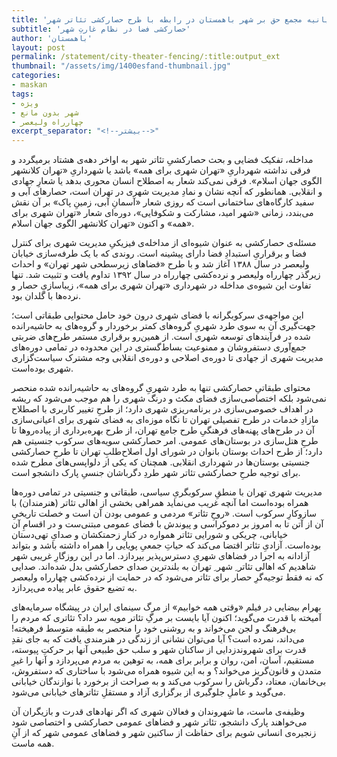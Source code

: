 ```yaml
---
title: 'بیانیه مجمع حق بر شهر باهمستان در رابطه با طرح حصارکشی تئاتر شهر'
subtitle: 'حصارکشی فضا در نظام غارتِ شهر'
author: 'باهمستان'
layout: post
permalink: /statement/city-theater-fencing/:title:output_ext
thumbnail: "/assets/img/1400esfand-thumbnail.jpg"
categories:
- maskan
tags:
- ویژه
- شهر بدون مانع
- چهارراه ولیعصر
excerpt_separator: "<!--بیشتر-->"
---
```


مداخله، تفکیک فضایی و بحث حصارکشیِ تئاتر شهر به اواخر دهه‌ی هشتاد برمیگردد و فرقی نداشته شهرداریِ «تهران شهری برای همه» باشد یا شهرداریِ «تهران کلانشهر الگوی جهان اسلام». فرقی نمی‌کند شعار به اصطلاح انسان محوری بدهد یا شعارِ جهادی و انقلابی. همانطور که آنچه نشان و نمادِ مدیریت شهری در تهران است، حصارهای آبی و سفید کارگاه‌های ساختمانی‌ است که روزی شعار «آسمانِ آبی، زمینِ پاک» بر آن نقش می‌بندد، زمانی «شهر امید، مشارکت و شکوفایی»، دوره‌ای شعار «تهران شهری برای همه» و اکنون «تهران کلانشهر الگوی جهان اسلام».

مسئله‌‌ی حصارکشی به عنوان شیوه‌ای از مداخله‌ی فیزیکیِ مدیریت شهری برای کنترل فضا و برقراریِ استبدادِ فضا دارای پیشینه است. روندی که با یک طرفه‌سازی خیابان ولیعصر در سال ۱۳۸۸ آغاز شد و با طرح «فضاهای زیرسطحی شهر تهران» و احداث زیرگذر چهارراه ولیعصر و نرده‌کشی چهارراه در سال ۱۳۹۲ تداوم یافت و تثبیت شد. تنها تفاوت این شیوه‌ی مداخله در شهرداری «تهران شهری برای همه»، زیباسازیِ حصار و نرده‌ها با گلدان بود.

این مواجهه‌ی سرکوبگرانه با فضای شهری درون خود حامل محتوایی طبقاتی است؛ جهت‌گیری آن به سوی طرد شهریِ گروه‌های کمتر برخوردار و گروه‌های به حاشیه‌رانده شده در فرآیندهای توسعه شهری است. از همین‌رو برقراری مستمر طرح‌های ضربتی جمع‌آوری دستفروشان و ممنوعیت بساط‌گستری در این محدوده در تمامی دوره‌های مدیریت شهری از جهادی تا دوره‌ی اصلاحی و دوره‌ی انقلابی وجه مشترک سیاست‌گزاری شهری بوده‌است.

محتوای طبقاتیِ حصارکشی تنها به طرد شهریِ گروه‌های به حاشیه‌رانده شده منحصر نمی‌شود بلکه اختصاصی‌سازی فضای مکث و درنگ شهری را هم موجب می‌شود که ریشه در اهداف خصوصی‌سازی در برنامه‌ریزی شهری دارد؛ از طرحِ تغییر کاربری با اصطلاح مازادِ خدمات در طرح تفصیلی تهران تا نگاه موزه‌ای به فضای شهری برای اعیانی‌سازی آن در طرح‌های پهنه‌های فرهنگیِ طرح جامع تهران، از طرح بهره‌برداری از پیاده‌روها تا طرحِ هتل‌سازی در بوستان‌های عمومی. امر حصارکشی سویه‌های سرکوب جنسیتی هم دارد؛ از طرح احداث بوستان‌ بانوان در شورای اول اصلاح‌طلبِ تهران تا طرحِ حصارکشی جنسیتی بوستان‌ها در شهرداری انقلابی. همچنان که یکی از دلواپسی‌های مطرح شده برای توجیه طرحِ حصارکشی تئاتر شهر طردِ دگرباشان جنسیِ پارک دانشجو است.

مدیریت شهری تهران با منطقِ سرکوبگریِ سیاسی، طبقاتی و جنسیتی در تمامی دوره‌ها همراه بوده‌است اما آنچه غریب می‌نماید همراهی بخشی از اهالی تئاتر (هنرمندان) با سازوکارِ سرکوب است. «روحِ تئاتر» مردمی و عمومی بودن آن است و خصلت تاریخیِ آن از آتن تا به امروز بر دموکراسی و پیوندش با فضای عمومی مبتنی‌ست و در اقسامِ آن خیابانی، چریکی و شورایی تئاتر همواره در کنارِ زحمتکشان و صدایِ تهی‌دستان بوده‌است. آزادیِ تئاتر اقتضا می‌کند که حیاتِ جمعیِ پویایی را همراه داشته باشد و بتواند آزادانه به اجرا در فضاهای شهریِ دسترس‌پذیر بپردازد. اما در این روزگارِ غریبی شهر شاهدیم که اهالی تئاتر ِ شهر ِ تهران به بلندترین صدای حصارکشی بدل شده‌اند. صدایی که نه فقط توجیه‌گرِ حصار برای تئاتر می‌شود که در حمایت از نرده‌کشی چهارراه ولیعصر به تضیع حقوق عابر پیاده می‌پردازد.

بهرام بیضایی در فیلم «وقتی همه خوابیم» از مرگ سینمای ایران در پیشگاه سرمایه‌های آمیخته با قدرت می‌گوید؛ اکنون آیا بایست بر مرگِ تئاتر مویه سر داد؟ تئاتری که مردم را بی‌فرهنگ و لجن می‌خواند و به روشنی خود را منحصر به طبقه متوسط فرهیخته! می‌داند، نمرده است؟ آیا می‌توان نشانی از زندگی در هنرمندی یافت که به جای نقدِ قدرت برای شهروندزدایی از ساکنان شهر و سلب حق طبیعی آنها بر حرکتِ پیوسته، مستقیم، آسان، امن، روان و برابر برای همه، به توهین به مردم می‌پردازد و آنها را غیرِ متمدن و قانون‌گریز می‌خواند؟ و به این شیوه همراه می‌شود با ساختاری که دستفروش، بی‌خانمان، معتاد، دگرباش را سرکوب می‌کند و به صراحت از برخورد با نوازندگان خیابانی می‌گوید و عاملِ جلوگیری از برگزاری آزاد و مستقلِ تئاترهای خیابانی می‌شود.

وظیفه‌ی ماست، ما شهروندان و فعالان شهری که اگر نهادهای قدرت و بازیگران آن می‌خواهند پارک دانشجو، تئاتر شهر و فضاهای عمومی حصارکشی و اختصاصی شود زنجیره‌ی انسانی شویم برای حفاظت از ساکنین شهر و فضاهای عمومی شهر که از آنِ همه ماست.

